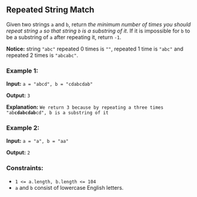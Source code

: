 <h2>Repeated String Match</h2>


<p>Given two strings <code>a</code> and <code>b</code>, return <i>the minimum number of times you should repeat string
<code>a</code> so that string <code>b</code> is a substring of it</i>. If it is impossible for <code>b</code> to be a
substring of <code>a</code> after repeating it, return <code>-1</code>.</p>

<p><b>Notice:</b> string <code>"abc"</code> repeated 0 times is <code>""</code>, repeated 1 time is <code>"abc"</code>
and repeated 2 times is <code>"abcabc"</code>.</p>


<h3>Example 1:</h3>
<p><b>Input:</b> <code>a = "abcd", b = "cdabcdab"</code></p>
<p><b>Output:</b> <code>3</code></p>
<p><b>Explanation:</b> <code>We return 3 because by repeating a three times "ab<b>cdabcdab</b>cd", b is a substring of it</code></p>

<h3>Example 2:</h3>
<p><b>Input:</b> <code>a = "a", b = "aa"</code></p>
<p><b>Output:</b> <code>2</code></p>


<h3>Constraints:</h3>
<ul>
    <li><code>1 <= a.length, b.length <= 104</code></li>
    <li><code>a</code> and <code>b</code> consist of lowercase English letters.</li>
</ul>
